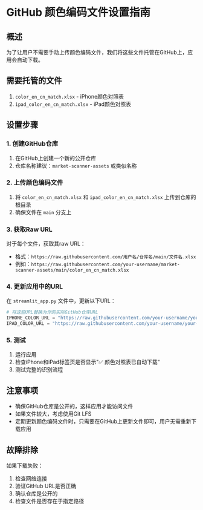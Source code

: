 # GitHub 颜色编码文件设置指南

## 概述
为了让用户不需要手动上传颜色编码文件，我们将这些文件托管在GitHub上，应用会自动下载。

## 需要托管的文件
1. `color_en_cn_match.xlsx` - iPhone颜色对照表
2. `ipad_color_en_cn_match.xlsx` - iPad颜色对照表

## 设置步骤

### 1. 创建GitHub仓库
1. 在GitHub上创建一个新的公开仓库
2. 仓库名称建议：`market-scanner-assets` 或类似名称

### 2. 上传颜色编码文件
1. 将 `color_en_cn_match.xlsx` 和 `ipad_color_en_cn_match.xlsx` 上传到仓库的根目录
2. 确保文件在 `main` 分支上

### 3. 获取Raw URL
对于每个文件，获取其raw URL：
- 格式：`https://raw.githubusercontent.com/用户名/仓库名/main/文件名.xlsx`
- 例如：`https://raw.githubusercontent.com/your-username/market-scanner-assets/main/color_en_cn_match.xlsx`

### 4. 更新应用中的URL
在 `streamlit_app.py` 文件中，更新以下URL：

```python
# 将这些URL替换为你的实际GitHub仓库URL
IPHONE_COLOR_URL = "https://raw.githubusercontent.com/your-username/your-repo/main/color_en_cn_match.xlsx"
IPAD_COLOR_URL = "https://raw.githubusercontent.com/your-username/your-repo/main/ipad_color_en_cn_match.xlsx"
```

### 5. 测试
1. 运行应用
2. 检查iPhone和iPad标签页是否显示"✅ 颜色对照表已自动下载"
3. 测试完整的识别流程

## 注意事项
- 确保GitHub仓库是公开的，这样应用才能访问文件
- 如果文件较大，考虑使用Git LFS
- 定期更新颜色编码文件时，只需要在GitHub上更新文件即可，用户无需重新下载应用

## 故障排除
如果下载失败：
1. 检查网络连接
2. 验证GitHub URL是否正确
3. 确认仓库是公开的
4. 检查文件是否存在于指定路径 